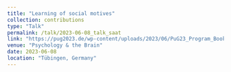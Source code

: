 ```yaml
---
title: "Learning of social motives"
collection: contributions
type: "Talk"
permalink: /talk/2023-06-08_talk_saat
link: "https://pug2023.de/wp-content/uploads/2023/06/PuG23_Program_Booklet.pdf"
venue: "Psychology & the Brain"
date: 2023-06-08
location: "Tübingen, Germany"
---
```

